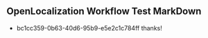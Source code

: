 ## OpenLocalization Workflow Test MarkDown
* bc1cc359-0b63-40d6-95b9-e5e2c1c784ff thanks!

<!--HONumber=Jul16_HO5-->


